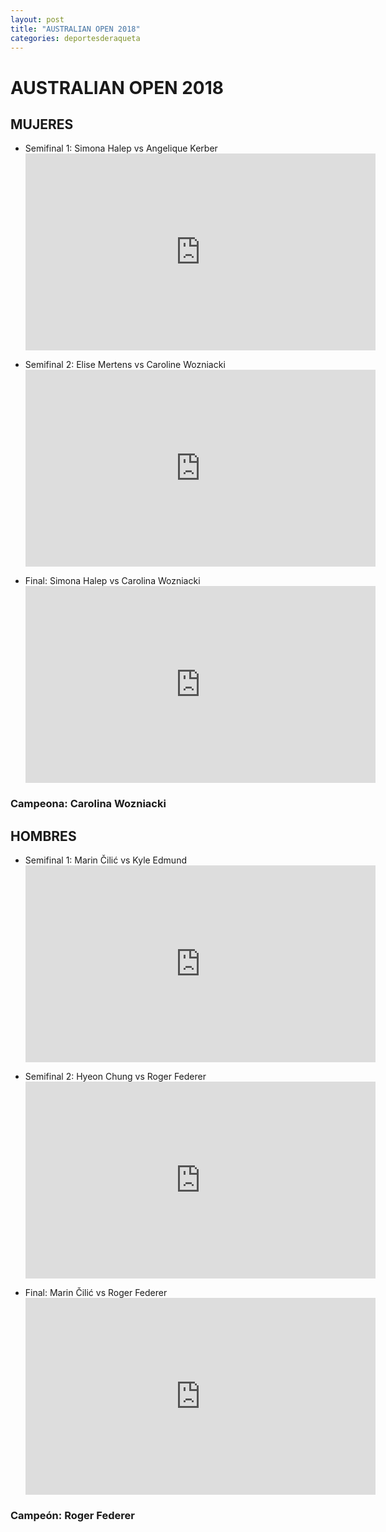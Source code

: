 ```yaml
---
layout: post
title: "AUSTRALIAN OPEN 2018"
categories: deportesderaqueta
---
```


# AUSTRALIAN OPEN 2018

## MUJERES

- Semifinal 1: Simona Halep vs Angelique Kerber <iframe width="560" height="315" src="https://www.youtube.com/embed/1upghRMGPVI" frameborder="0" allow="accelerometer; autoplay; encrypted-media; gyroscope; picture-in-picture" allowfullscreen></iframe>

- Semifinal 2: Elise Mertens vs Caroline Wozniacki <iframe width="560" height="315" src="https://www.youtube.com/embed/aiAGYF_6BvA" frameborder="0" allow="accelerometer; autoplay; encrypted-media; gyroscope; picture-in-picture" allowfullscreen></iframe>

- Final: Simona Halep vs Carolina Wozniacki <iframe width="560" height="315" src="https://www.youtube.com/embed/IO0EDrI0A6U" frameborder="0" allow="accelerometer; autoplay; encrypted-media; gyroscope; picture-in-picture" allowfullscreen></iframe>

### Campeona: Carolina Wozniacki

## HOMBRES

- Semifinal 1: Marin Čilić vs Kyle Edmund <iframe width="560" height="315" src="https://www.youtube.com/embed/9UEK9onu9nQ" frameborder="0" allow="accelerometer; autoplay; encrypted-media; gyroscope; picture-in-picture" allowfullscreen></iframe>

- Semifinal 2: Hyeon Chung vs Roger Federer <iframe width="560" height="315" src="https://www.youtube.com/embed/ZBXno_svoG8" frameborder="0" allow="accelerometer; autoplay; encrypted-media; gyroscope; picture-in-picture" allowfullscreen></iframe>

- Final: Marin Čilić vs Roger Federer <iframe width="560" height="315" src="https://www.youtube.com/embed/hPWj01Q1Jx0" frameborder="0" allow="accelerometer; autoplay; encrypted-media; gyroscope; picture-in-picture" allowfullscreen></iframe>

### Campeón: Roger Federer
